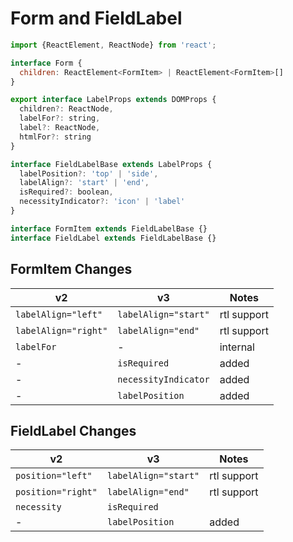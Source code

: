# Form and FieldLabel

```javascript
import {ReactElement, ReactNode} from 'react';

interface Form {
  children: ReactElement<FormItem> | ReactElement<FormItem>[]
}

export interface LabelProps extends DOMProps {
  children?: ReactNode,
  labelFor?: string,
  label?: ReactNode,
  htmlFor?: string
}

interface FieldLabelBase extends LabelProps {
  labelPosition?: 'top' | 'side',
  labelAlign?: 'start' | 'end',
  isRequired?: boolean,
  necessityIndicator?: 'icon' | 'label'
}

interface FormItem extends FieldLabelBase {}
interface FieldLabel extends FieldLabelBase {}
```

## FormItem Changes
| **v2**                     | **v3**                     | **Notes**   |
| -------------------------- | -------------------------- | ----------- |
| `labelAlign="left"`        | `labelAlign="start"`       | rtl support |
| `labelAlign="right"`       | `labelAlign="end"`         | rtl support |
| `labelFor`                 | -                          | internal    |
| -                          | `isRequired`               | added       |
| -                          | `necessityIndicator`       | added       |
| -                          | `labelPosition`            | added       |

## FieldLabel Changes
| **v2**             | **v3**                   | **Notes**   |
| ------------------ | ------------------------ | ----------- |
| `position="left"`  | `labelAlign="start"`     | rtl support |
| `position="right"` | `labelAlign="end"`       | rtl support |
| `necessity`        | `isRequired`             |             |
| -                  | `labelPosition`          | added       |
